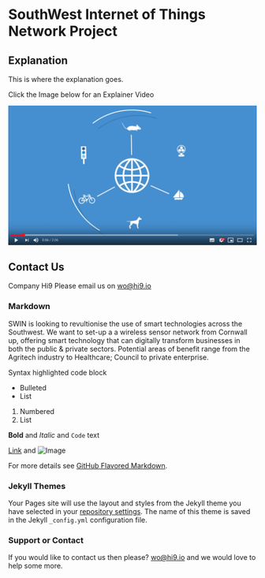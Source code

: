 # SouthWest Internet of Things Network Project

## Explanation

This is where the explanation goes.


Click the Image below for an Explainer Video

[![Explainer Video](/images/video-shot.png)](https://www.youtube.com/watch?v=Q2So47rLOqgE "Things Network")

## Contact Us

Company Hi9
Please email us on [wo@hi9.io](mailto:wo@hi9.io)

### Markdown

SWIN is looking to revultionise the use of smart technologies across the Southwest. We want to set-up a a wireless sensor network from Cornwall up, offering smart technology that can digitally transform businesses in both the public & private sectors. Potential areas of benefit range from the Agritech industry to Healthcare; Council to private enterprise.

Syntax highlighted code block

- Bulleted
- List

1. Numbered
2. List

**Bold** and _Italic_ and `Code` text

[Link](url) and ![Image](src)

For more details see [GitHub Flavored Markdown](https://guides.github.com/features/mastering-markdown/).

### Jekyll Themes

Your Pages site will use the layout and styles from the Jekyll theme you have selected in your [repository settings](https://github.com/woisme/sw-iot-network/settings). The name of this theme is saved in the Jekyll `_config.yml` configuration file.

### Support or Contact

If you would like to contact us then please? [wo@hi9.io](mailto:wo@hi9.io) and we would love to help some more.

